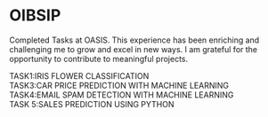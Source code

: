 # OIBSIP
Completed Tasks at OASIS. This experience has been enriching and challenging me to grow and excel in new ways. I am grateful for the opportunity to contribute to meaningful projects.

TASK1:IRIS FLOWER CLASSIFICATION<BR>
TASK3:CAR PRICE PREDICTION WITH MACHINE LEARNING<BR>
TASK4:EMAIL SPAM DETECTION WITH MACHINE LEARNING<BR>
TASK 5:SALES PREDICTION USING PYTHON
